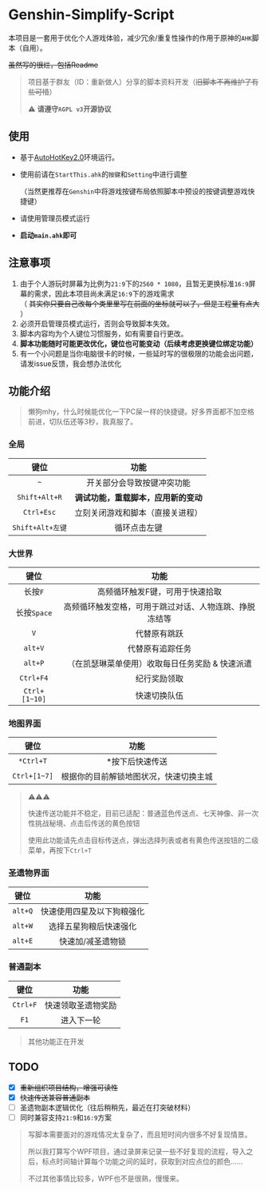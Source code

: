 # Genshin-Simplify-Script
本项目是一套用于优化个人游戏体验，减少冗余/重复性操作的作用于原神的`AHK`脚本（自用）。

~~虽然写的很烂，包括Readme~~

> 项目基于群友（ID：重新做人）分享的脚本资料开发（~~旧脚本不再维护了有些可惜~~）
> 
> ⚠ **请遵守`AGPL v3`开源协议**

## 使用
- 基于[AutoHotKey2.0](https://www.autohotkey.com/)环境运行。
- 使用前请在`StartThis.ahk`的`按键`和`Setting`中进行调整
  
  （当然更推荐在`Genshin`中将游戏按键布局依照脚本中预设的按键调整游戏快捷键）
- 请使用管理员模式运行
- **启动`main.ahk`即可**

## 注意事项
1. 由于个人游玩时屏幕为比例为`21:9`下的`2560 * 1080`，且暂无更换标准`16:9`屏幕的需求，因此本项目尚未满足`16:9`下的游戏需求<br>
   （ ~~其实你只要自己改每个类里里写在前面的坐标就可以了，但是工程量有点大~~ ）
2. 必须开启管理员模式运行，否则会导致脚本失效。
3. 脚本内容均为个人键位习惯服务，如有需要自行更改。
4. **脚本功能随时可能更改优化，键位也可能变动（后续考虑更换键位绑定功能）**
5. 有一个小问题是当你电脑很卡的时候，一些延时写的很极限的功能会出问题，请发issue反馈，我会想办法优化

## 功能介绍
> 懒狗mhy，什么时候能优化一下PC屎一样的快捷键。好多界面都不加空格前进，切队伍还等3秒，我真服了。

### 全局
|       键位       |                 功能                 |
| :--------------: | :----------------------------------: |
|       `~`        |      开关部分会导致按键冲突功能      |
|  `Shift+Alt+R`   | **调试功能，重载脚本，应用新的变动** |
|    `Ctrl+Esc`    |   立刻关闭游戏和脚本（直接关进程）   |
| `Shift+Alt+左键` |             循环点击左键             |

### 大世界
|     键位      |                          功能                          |
| :-----------: | :----------------------------------------------------: |
|    长按`F`    |            高频循环触发F键，可用于快速拾取             |
|  长按`Space`  | 高频循环触发空格，可用于跳过对话、人物连跳、挣脱冻结等 |
|      `V`      |                      代替原有跳跃                      |
|    `alt+V`    |                    代替原有追踪任务                    |
|    `alt+P`    |                        （在凯瑟琳菜单使用）收取每日任务奖励 & 快速派遣                        |
|   `Ctrl+F4`   |                      纪行奖励领取                      |
| `Ctrl+[1~10]` |                      快速切换队伍                      |



### 地图界面
|     键位     |                                            功能                                            |
| :----------: | :----------------------------------------------------------------------------------------: |
|   `*Ctrl+T`   | *按下后快速传送 |
| `Ctrl+[1~7]` |                           根据你的目前解锁地图状况，快速切换主城                           |

> ⚠⚠⚠
> 
> 快速传送功能并不稳定，目前已适配：普通蓝色传送点、七天神像、非一次性挑战秘境、点击后传送的黄色按钮
>
> 使用此功能请先点击目标传送点，弹出选择列表或者有黄色传送按钮的二级菜单，再按下`Ctrl+T`

### 圣遗物界面
|  键位   |            功能            |
| :-----: | :------------------------: |
| `alt+Q` | 快速使用四星及以下狗粮强化 |
| `alt+W` |   选择五星狗粮后快速强化   |
| `alt+E` |     快速加/减圣遗物锁      |

### 普通副本
|   键位   |        功能        |
| :------: | :----------------: |
| `Ctrl+F` | 快速领取圣遗物奖励 |
|   `F1`   |     进入下一轮     |


> 其他功能正在开发


## TODO
- [x] ~~重新组织项目结构，增强可读性~~
- [x] ~~快速传送兼容普通副本~~
- [ ] 圣遗物副本逻辑优化（往后稍稍先，最近在打突破材料）
- [ ] 同时兼容支持`21:9`和`16:9`方案

> 写脚本需要面对的游戏情况太复杂了，而且短时间内很多不好复现情景。
> 
> 所以我打算写个WPF项目，通过录屏来记录一些不好复现的流程，导入之后，标点时间轴计算每个功能之间的延时，获取到对应点位的颜色……
> 
> 不过其他事情比较多，WPF也不是很熟，慢慢来。
